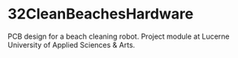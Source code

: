 # 32CleanBeachesHardware
PCB design for a beach cleaning robot. Project module at Lucerne University of Applied Sciences &amp; Arts.
